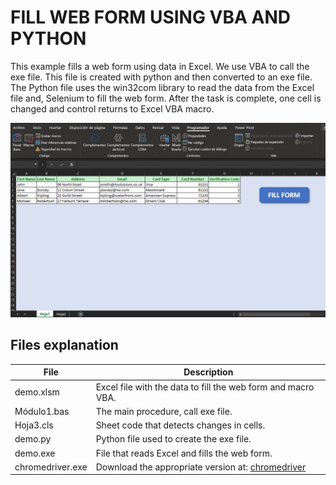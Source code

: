 # FILL WEB FORM USING VBA AND PYTHON

This example fills a web form using data in Excel. 
We use VBA to call the exe file. This file is created with python and then converted to an exe file.
The Python file uses the win32com library to read the data from the Excel file and, Selenium to fill the web form.
After the task is complete, one cell is changed and control returns to Excel VBA macro.


![FILL WEB FORM](https://github.com/josemaria500/VBA/blob/main/FILL_WEB_FORM/vba_python.gif)

## Files explanation
| File | Description |
| ------ | ------ |
| demo.xlsm | Excel file with the data to fill the web form and macro VBA.   |
| Módulo1.bas | The main procedure, call exe file. |
| Hoja3.cls | Sheet code that detects changes in cells. |
| demo.py | Python file used to create the exe file. |
| demo.exe | File that reads Excel and fills the web form. |
| chromedriver.exe | Download the appropriate version at: [chromedriver](https://chromedriver.chromium.org/downloads) |
